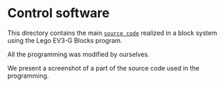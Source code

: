 Control software
====

This directory contains the main [`source code`](https://github.com/csvprobotica/HypeTech/blob/main/src/HypeTech_V2.ev3) realized in a block system using the Lego EV3-G Blocks program.

All the programming was modified by ourselves.

We present a screenshot of a part of the source code used in the programming.

